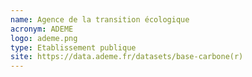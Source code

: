```yaml
---
name: Agence de la transition écologique
acronym: ADEME
logo: ademe.png
type: Etablissement publique
site: https://data.ademe.fr/datasets/base-carbone(r)
---
```

